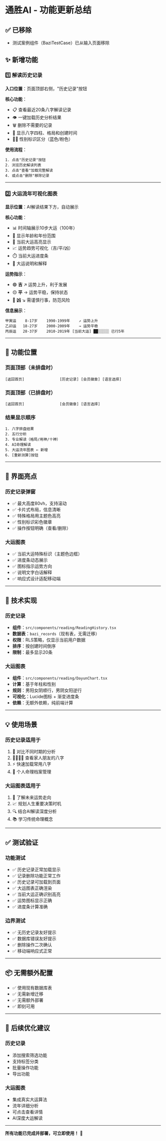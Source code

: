# 通胜AI - 功能更新总结

## ✅ 已移除
- 测试案例组件（BaziTestCase）已从输入页面移除

## ✨ 新增功能

### 1️⃣ 解读历史记录
**入口位置**：页面顶部右侧，"历史记录"按钮

**核心功能**：
- 📋 查看最近20条八字解读记录
- 👁️ 一键加载历史分析结果
- 🗑️ 删除不需要的记录
- 🎯 显示八字四柱、格局和创建时间
- 👨👩 性别标识区分（蓝色/粉色）

**使用流程**：
```
1. 点击"历史记录"按钮
2. 浏览历史解读列表
3. 点击"查看"加载完整解读
4. 或点击"删除"移除记录
```

---

### 2️⃣ 大运流年可视化图表
**显示位置**：AI解读结果下方，自动展示

**核心功能**：
- 📊 时间轴展示10步大运（100年）
- 📅 显示年龄和年份范围
- 🎯 当前大运高亮显示
- 📈 运势趋势可视化（吉/平/凶）
- ⏱️ 当前大运进度条
- 📝 大运说明和解释

**运势指示**：
- 🟢 **吉** ↗️ 运势上升，利于发展
- 🟡 **平** → 运势平稳，保持状态  
- 🔴 **凶** ↘️ 需谨慎行事，防范风险

**信息展示**：
```
甲寅运    8-17岁    1990-1999年    ↗ 运势上升
乙卯运   18-27岁    2000-2009年    → 运势平稳
丙辰运   28-37岁    2010-2019年 [当前大运] ██░░░░░ 已行5年
```

---

## 📍 功能位置

### 页面顶部（未排盘时）
```
[返回首页]                [历史记录] [会员徽章] [语言选择]
```

### 页面顶部（已排盘时）
```
[返回首页]                [会员徽章] [语言选择]
```

### 结果显示顺序
```
1. 八字排盘结果
2. 五行分析
3. 专业解读（格局/用神/十神）
4. AI命理解读
5. 大运流年图表 ← 新增
6. [重新测算]按钮
```

---

## 🎨 界面亮点

### 历史记录弹窗
- ✅ 最大高度80vh，支持滚动
- ✅ 卡片式布局，信息清晰
- ✅ 特殊格局用主题色高亮
- ✅ 性别标识彩色徽章
- ✅ 操作按钮明确（查看/删除）

### 大运图表
- ✅ 当前大运特殊标识（主题色边框）
- ✅ 进度条动态展示
- ✅ 图标指示运势方向
- ✅ 说明文字白话解释
- ✅ 响应式设计适配移动端

---

## 🔧 技术实现

### 历史记录
- **组件**：`src/components/reading/ReadingHistory.tsx`
- **数据表**：`bazi_records`（现有表，无需迁移）
- **权限**：RLS策略，仅显示当前用户数据
- **排序**：按创建时间倒序
- **限制**：最多显示20条

### 大运图表
- **组件**：`src/components/reading/DayunChart.tsx`
- **计算**：基于年柱和性别
- **规则**：男阳女阴顺行，男阴女阳逆行
- **可视化**：Lucide图标 + 渐变进度条
- **依赖**：无额外依赖，纯前端计算

---

## 💡 使用场景

### 历史记录适用于
1. 🔄 对比不同时期的分析
2. 👨‍👩‍👧‍👦 查看家人朋友的八字
3. ⚡ 快速加载常用八字
4. 📁 个人命理档案管理

### 大运图表适用于
1. 🎯 了解未来运势走向
2. 📈 规划人生重要决策时机
3. 🔍 结合AI解读深度分析
4. 📚 学习传统命理概念

---

## ✅ 测试验证

### 功能测试
- ✅ 历史记录正常加载显示
- ✅ 记录删除功能正常工作
- ✅ 历史记录可加载到页面
- ✅ 大运图表正确渲染
- ✅ 当前大运正确识别高亮
- ✅ 运势图标显示正确
- ✅ 进度条计算准确

### 边界测试
- ✅ 无历史记录友好提示
- ✅ 数据库错误友好提示
- ✅ 删除操作二次确认
- ✅ 移动端响应式正常

---

## 📦 无需额外配置

- ✅ 使用现有数据库表
- ✅ 无需新增迁移
- ✅ 无需额外部署
- ✅ 即刻可用

---

## 🚀 后续优化建议

### 历史记录
- 添加搜索筛选功能
- 支持标签分类
- 批量操作功能
- 导出功能

### 大运图表
- 集成真实大运算法
- 流年详细分析
- 可点击查看详情
- AI深度大运解读

---

**所有功能已完成并部署，可立即使用！** 🎉
